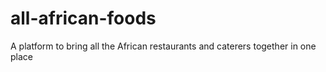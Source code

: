 # all-african-foods
A platform to bring all the African restaurants and caterers together in one place
